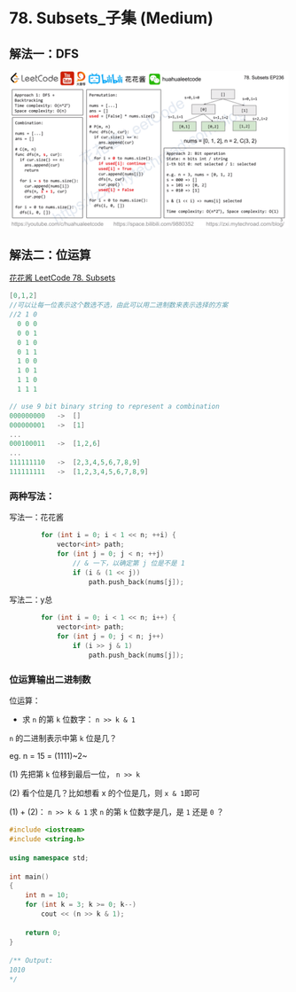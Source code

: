 # 78. Subsets_子集 (Medium)

## 解法一：DFS

![solve](https://raw.githubusercontent.com/KimmiGYH/LeetCode_Notes_Public/master/Section05_Solutions/0078_Subsets_%E5%AD%90%E9%9B%86/%E6%8E%92%E5%88%97%E7%BB%84%E5%90%88%E6%A8%A1%E6%9D%BF_LC78.png)

## 解法二：位运算


[花花酱 LeetCode 78. Subsets](https://youtu.be/CUzm-buvH_8?t=900)




```c++
[0,1,2]
//可以让每一位表示这个数选不选，由此可以用二进制数来表示选择的方案
//2 1 0
  0 0 0
  0 0 1
  0 1 0
  0 1 1
  1 0 0
  1 0 1
  1 1 0
  1 1 1
```


```c++
// use 9 bit binary string to represent a combination
000000000	->	[]
000000001	->	[1]
...
000100011	->	[1,2,6]
...
111111110	->	[2,3,4,5,6,7,8,9]
111111111	->	[1,2,3,4,5,6,7,8,9]
```



### 两种写法：

写法一：花花酱

```c++
        for (int i = 0; i < 1 << n; ++i) {
            vector<int> path;
            for (int j = 0; j < n; ++j)
                // & 一下，以确定第 j 位是不是 1
                if (i & (1 << j))
                    path.push_back(nums[j]);
```



写法二：y总

```c++
        for (int i = 0; i < 1 << n; i++) {
            vector<int> path;
            for (int j = 0; j < n; j++)
                if (i >> j & 1)
                    path.push_back(nums[j]);
```



### 位运算输出二进制数

位运算：

- 求 `n` 的第 `k` 位数字： `n >> k & 1`



`n` 的二进制表示中第 `k` 位是几？

eg. n = 15 = (1111)~2~

(1) 先把第 `k` 位移到最后一位， `n >> k`

(2) 看个位是几？比如想看 x 的个位是几，则 `x & 1`即可

(1) + (2)： `n >> k & 1` 求 `n` 的第 `k` 位数字是几，是 `1` 还是 `0` ？



```c++
#include <iostream>
#include <string.h>

using namespace std;

int main()
{
    int n = 10;
    for (int k = 3; k >= 0; k--)
        cout << (n >> k & 1);
    
    return 0;
}

/** Output: 
1010
*/
```

